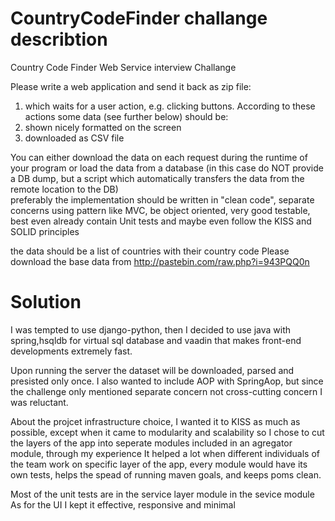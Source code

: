 # CountryCodeFinder challange describtion
Country Code Finder Web Service interview Challange

Please write a web application and send it back as zip file:<p>
1. which waits for a user action, e.g. clicking buttons. According to these actions some data (see further below) should be:
2. shown nicely formatted on the screen
3. downloaded as CSV file<p>

You can either download the data on each request during the runtime of your program or load the data from a database (in this case do NOT provide a DB dump, but a script which automatically transfers the data from the remote location to the DB)<br>
preferably the implementation should be written in "clean code", separate concerns using pattern like MVC, be object oriented, very good testable, best even already contain Unit tests and maybe even follow the KISS and SOLID principles
 
the data should be a list of countries with their country code
Please download the base data from http://pastebin.com/raw.php?i=943PQQ0n

# Solution
I was tempted to use django-python, then I
decided to use java with spring,hsqldb for virtual
sql database and vaadin that makes front-end
developments extremely fast.<p>
Upon running the server the dataset will be
downloaded, parsed and presisted only once.
I also wanted to include AOP with SpringAop,
but since the challenge only mentioned separate
concern not cross-cutting concern I was
reluctant.<p>
About the projcet infrastructure choice, I wanted
it to KISS as much as possible, except when it
came to modularity and scalability so I chose to
cut the layers of the app into seperate modules
included in an agregator module, through my
experience It helped a lot when different
individuals of the team work on specific layer of
the app, every module would have its own tests,
helps the spead of running maven goals, and
keeps poms clean.<p>
Most of the unit tests are in the service layer
module in the sevice module
As for the UI I kept it effective, responsive and minimal
